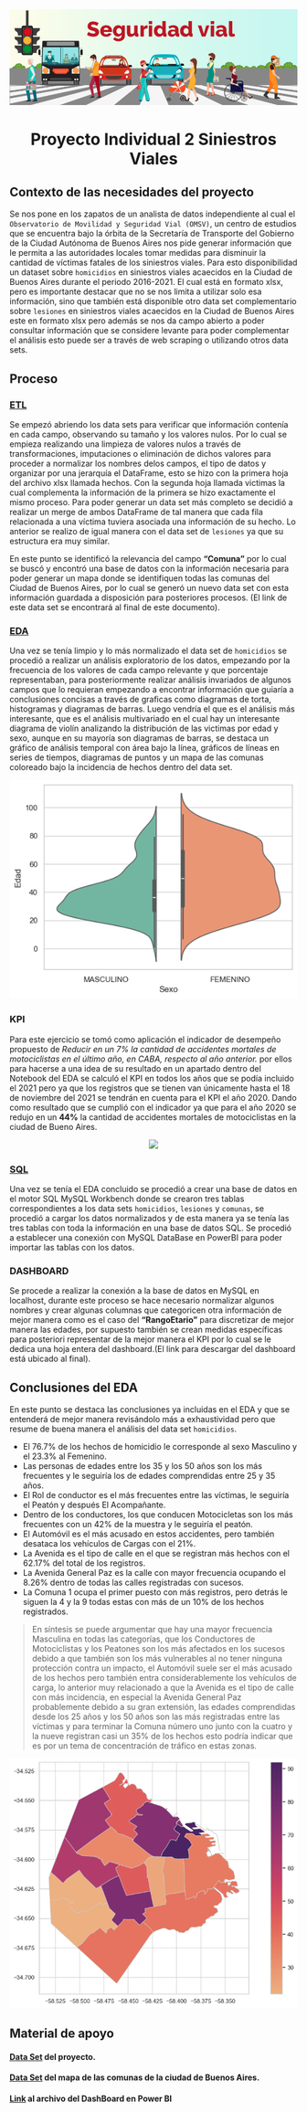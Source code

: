 <p align='center'>
<img src ="https://github.com/DavidssonGon/PI_02_Siniestros_Viales/blob/main/Imagenes/portada.png">
<p>

<h1 align='center'>
 <b>Proyecto Individual 2 Siniestros Viales</b>
</h1>

## Contexto de las necesidades del proyecto 

Se nos pone en los zapatos de un analista de datos independiente al cual el `Observatorio de Movilidad y Seguridad Vial (OMSV)`, un centro de estudios que se encuentra bajo la órbita de la Secretaría de Transporte del Gobierno de la Ciudad Autónoma de Buenos Aires nos pide generar información que le permita a las autoridades locales tomar medidas para disminuir la cantidad de víctimas fatales de los siniestros viales. Para esto disponibilidad un dataset sobre `homicidios` en siniestros viales acaecidos en la Ciudad de Buenos Aires durante el periodo 2016-2021. El cual está en formato xlsx, pero es importante destacar que no se nos limita a utilizar solo esa información, sino que también está disponible otro data set complementario sobre `lesiones` en siniestros viales acaecidos en la Ciudad de Buenos Aires este en formato xlsx pero además se nos da campo abierto a poder consultar información que se considere levante para poder complementar el análisis esto puede ser a través de web scraping o utilizando otros data sets. 

## Proceso 

### [ETL](https://github.com/DavidssonGon/PI_02_Siniestros_Viales/blob/main/ETL.ipynb)
Se empezó abriendo los data sets para verificar que información contenía en cada campo, observando su tamaño y los valores nulos. Por lo cual se empieza realizando una limpieza de valores nulos a través de transformaciones, imputaciones o eliminación de dichos valores para proceder a normalizar los nombres delos campos, el tipo de datos y organizar por una jerarquía el DataFrame, esto se hizo con la primera hoja del archivo xlsx llamada hechos. Con la segunda hoja llamada victimas la cual complementa la información de la primera se hizo exactamente el mismo proceso. Para poder generar un data set más completo se decidió a realizar un merge de ambos DataFrame de tal manera que cada fila relacionada a una víctima tuviera asociada una información de su hecho. Lo anterior se realizo de igual manera con el data set de `lesiones` ya que su estructura era muy similar. 

En este punto se identificó la relevancia del campo **“Comuna”** por lo cual se buscó y encontró una base de datos con la información necesaria para poder generar un mapa donde se identifiquen todas las comunas del Ciudad de Buenos Aires, por lo cual se generó un nuevo data set con esta información guardada a disposición para posteriores procesos. (El link de este data set se encontrará al final de este documento). 

### [EDA](https://github.com/DavidssonGon/PI_02_Siniestros_Viales/blob/main/EDA/EDA.ipynb)
Una vez se tenía limpio y lo más normalizado el data set de `homicidios` se procedió a realizar un análisis exploratorio de los datos, empezando por la frecuencia de los valores de cada campo relevante y que porcentaje representaban, para posteriormente realizar análisis invariados de algunos campos que lo requieran empezando a encontrar información que guiaría a conclusiones concisas a través de graficas como diagramas de torta, histogramas y diagramas de barras. Luego vendría el que es el análisis más interesante, que es el análisis multivariado en el cual hay un interesante diagrama de violín analizando la distribución de las victimas por edad y sexo, aunque en su mayoría son diagramas de barras, se destaca un gráfico de análisis temporal con área bajo la línea, gráficos de líneas en series de tiempos, diagramas de puntos y un mapa de las comunas coloreado bajo la incidencia de hechos dentro del data set. 
<p align='center'>
<img src ="https://github.com/DavidssonGon/PI_02_Siniestros_Viales/blob/main/Imagenes/violin.png">
<p>

### KPI
Para este ejercicio se tomó como aplicación el indicador de desempeño propuesto de *Reducir en un 7% la cantidad de accidentes mortales de motociclistas en el último año, en CABA, respecto al año anterior.* por ellos para hacerse a una idea de su resultado en un apartado dentro del Notebook del EDA se calculó el KPI en todos los años que se podía incluido el 2021 pero ya que los registros que se tienen van únicamente hasta el 18 de noviembre del 2021 se tendrán en cuenta para el KPI el año 2020. Dando como resultado que se cumplió con el indicador ya que para el año 2020 se redujo en un **44%** la cantidad de accidentes mortales de motociclistas en la ciudad de Bueno Aires. 
<p align='center'>
<img src ="https://github.com/DavidssonGon/PI_02_Siniestros_Viales/blob/main/Imagenes/%C3%A1reas.png">
<p>

### [SQL](https://github.com/DavidssonGon/PI_02_Siniestros_Viales/blob/main/DB_Siniestros.sql) 
Una vez se tenía el EDA concluido se procedió a crear una base de datos en el motor SQL MySQL Workbench donde se crearon tres tablas correspondientes a los data sets `homicidios`, `lesiones` y `comunas`, se procedió a cargar los datos normalizados y de esta manera ya se tenía las tres tablas con toda la información en una base de datos SQL. Se procedió a establecer una conexión con MySQL DataBase en PowerBI para poder importar las tablas con los datos.

### DASHBOARD 
Se procede a realizar la conexión a la base de datos en MySQL en localhost, durante este proceso se hace necesario normalizar algunos nombres y crear algunas columnas que categoricen otra información de mejor manera como es el caso del **“RangoEtario”** para discretizar de mejor manera las edades, por supuesto también se crean medidas específicas para posteriori representar de la mejor manera el KPI por lo cual se le dedica una hoja entera del dashboard.(El link para descargar del dashboard está ubicado al final). 

## Conclusiones del EDA 

En este punto se destaca las conclusiones ya incluidas en el EDA y que se entenderá de mejor manera revisándolo más a exhaustividad pero que resume de buena manera el análisis del data set `homicidios`. 

- El 76.7% de los hechos de homicidio le corresponde al sexo Masculino y el 23.3% al Femenino. 
- Las personas de edades entre los 35 y los 50 años son los más frecuentes y le seguiría los de edades comprendidas entre 25 y 35 años. 
- El Rol de conductor es el más frecuentes entre las víctimas, le seguiría el Peatón y después El Acompañante. 
- Dentro de los conductores, los que conducen Motocicletas son los más frecuentes con un 42% de la muestra y le seguiría el peatón. 
- El Automóvil es el más acusado en estos accidentes, pero también desataca los vehículos de Cargas con el 21%. 
- La Avenida es el tipo de calle en el que se registran más hechos con el 62.17% del total de los registros. 
- La Avenida General Paz es la calle con mayor frecuencia ocupando el 8.26% dentro de todas las calles registradas con sucesos. 
- La Comuna 1 ocupa el primer puesto con más registros, pero detrás le siguen la 4 y la 9 todas estas con más de un 10% de los hechos registrados. 

> En síntesis se puede argumentar que hay una mayor frecuencia Masculina en todas las categorías, que los Conductores de Motociclistas y los Peatones son los más afectados en los sucesos debido a que también son los más vulnerables al no tener ninguna protección contra un impacto, el Automóvil suele ser el más acusado de los hechos pero también entra considerablemente los vehículos de carga, lo anterior muy relacionado a que la Avenida es el tipo de calle con más incidencia, en especial la Avenida General Paz probablemente debido a su gran extensión, las edades comprendidas desde los 25 años y los 50 años son las más registradas entre las víctimas y para terminar la Comuna número uno junto con la cuatro y la nueve registran casi un 35% de los hechos esto podría indicar que es por un tema de concentración de tráfico en estas zonas. 
<p align='center'>
<img src ="https://github.com/DavidssonGon/PI_02_Siniestros_Viales/blob/main/Imagenes/mapa_colored.png">
<p>

## Material de apoyo 

#### [Data Set](https://data.buenosaires.gob.ar/dataset/victimas-siniestros-viales) del proyecto. 

#### [Data Set](https://data.buenosaires.gob.ar/dataset/comunas) del mapa de las comunas de la ciudad de Buenos Aires. 

#### [Link](https://drive.google.com/drive/folders/1gXIGEOGLfdovzyx0xX9N5ZkDcLYjYxWy?usp=sharing) al archivo del DashBoard en Power BI 